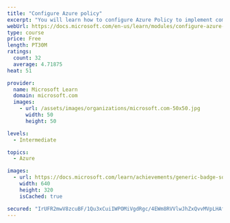 ```yaml
---
title: "Configure Azure policy"
excerpt: "You will learn how to configure Azure Policy to implement compliance requirements."
webUrl: https://docs.microsoft.com/en-us/learn/modules/configure-azure-policy/
type: course
price: Free
length: PT30M
ratings:
  count: 32
  average: 4.71875
heat: 51

provider:
  name: Microsoft Learn
  domain: microsoft.com
  images:
    - url: /assets/images/organizations/microsoft.com-50x50.jpg
      width: 50
      height: 50

levels:
  - Intermediate

topics:
  - Azure

images:
  - url: https://docs.microsoft.com/learn/achievements/generic-badge-social.png
    width: 640
    height: 320
    isCached: true

secured: "IrUFR2mwV8zcuBF/1Qu3xCuiIWPOMiVgdRgc/4EWm8RVVlwJhZxQvvMVpLHAf6WEhGVSc7vjDnEj99K7jUi3262774uQbJFVCFhlFBPakHQ/nWTnUsLpgSdEJ5Zn1AIrYLJ+aAtH4ow9RKBnc7soOHtLn60SBwBdTMcg5f3HIiCqaA9vyAkNcrJhM7a/uxOgoxB5/fSBxgnsNW5hsSKIifdVbiGiCW1mefOjrzmCZlinLibZ3+hPUqaWGpgjlHw4MGLHtL3N0PVBrpXX6DE70NtquznxnldBZ/qfvTbQMoZieMcfc26kqyRB/NEOAZuYHLloogYWFlK6vPmIgFjThYlgtnuoLcx99HxMFlVKqc3rzZrGMiItvwjcUHh77nxzlxXxSFwfCY2nwDBrsnKc7Uwv8wdqHpIg+CWVAdGEG30=;eflBXDvsdd4ObNPkPS+usw=="
---
```


